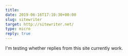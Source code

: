 ```yaml
---
title: 
date: 2019-06-16T17:10:30+00:00
slug: sitewriter
target: http://sitewriter.net/
type: micro
reply: true
---
```

I'm testing whether replies from this site currently work.